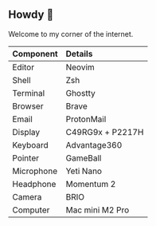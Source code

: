 ## Howdy :wave:

Welcome to my corner of the internet.

| Component  | Details          |
|:-----------|:-----------------|
| Editor     | Neovim           |
| Shell      | Zsh              |
| Terminal   | Ghostty          |
| Browser    | Brave            |
| Email      | ProtonMail       |
| Display    | C49RG9x + P2217H |
| Keyboard   | Advantage360     |
| Pointer    | GameBall         |
| Microphone | Yeti Nano        |
| Headphone  | Momentum 2       |
| Camera     | BRIO             |
| Computer   | Mac mini M2 Pro  |

<!--
**jcormir/jcormir** is a ✨ _special_ ✨ repository because its `README.md` (this file) appears on your GitHub profile.

Here are some ideas to get you started:

- 🔭 I’m currently working on ...
- 🌱 I’m currently learning ...
- 👯 I’m looking to collaborate on ...
- 🤔 I’m looking for help with ...
- 💬 Ask me about ...
- 😄 Pronouns: ...
- 📫 How to reach me: ...
- ⚡ Fun fact: ...
-->
